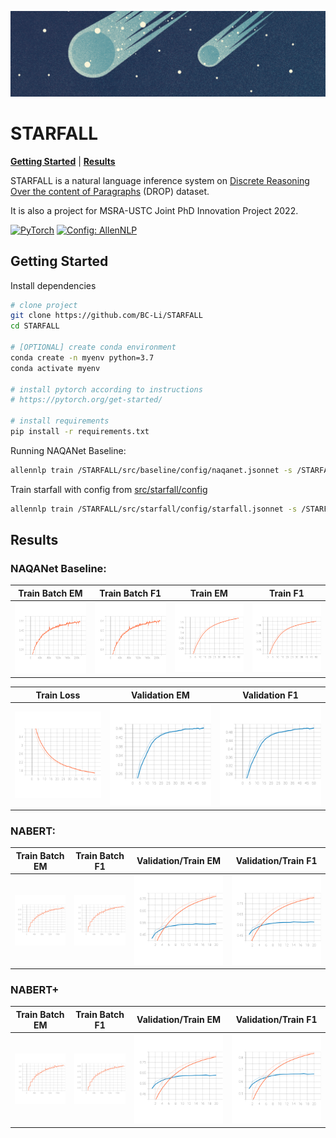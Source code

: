 ![header](imgs/header.png)
# STARFALL
[**Getting Started**](#getting-started) | [**Results**](#results)



STARFALL is a natural language inference system on [Discrete Reasoning Over the content of Paragraphs](https://allenai.org/data/drop) (DROP) dataset.

It is also a project for MSRA-USTC Joint PhD Innovation Project 2022.

<a href="https://pytorch.org/get-started/locally/"><img alt="PyTorch" src="https://img.shields.io/badge/PyTorch-ee4c2c?logo=pytorch&logoColor=white"></a>
<a href="https://github.com/allenai/allennlp"><img alt="Config: AllenNLP" src="https://img.shields.io/badge/Config-AllenNLP-89b8cd"></a>



## Getting Started

Install dependencies

```bash
# clone project
git clone https://github.com/BC-Li/STARFALL
cd STARFALL

# [OPTIONAL] create conda environment
conda create -n myenv python=3.7
conda activate myenv

# install pytorch according to instructions
# https://pytorch.org/get-started/

# install requirements
pip install -r requirements.txt
```

Running NAQANet Baseline:

```bash
allennlp train /STARFALL/src/baseline/config/naqanet.jsonnet -s /STARFALL/src/baseline/storage --include-package baseline
```

Train starfall with config from [src/starfall/config](configs/experiment/)

```bash
allennlp train /STARFALL/src/starfall/config/starfall.jsonnet -s /STARFALL/src/starfall/storage --include-package STARFALL
```

## Results

### NAQANet Baseline:

| Train Batch EM                                      | Train Batch F1                              | Train EM                        | Train F1                        |
| --------------------------------------------------- | ------------------------------------------- | ------------------------------- | ------------------------------- |
| ![train_batch_em (1)](/imgs/naqanet/train_batch_em.svg) | ![train_batch_f1](/imgs/naqanet/train_batch_f1.svg) | ![train_em](/imgs/naqanet/train_em.svg) | ![train_f1](/imgs/naqanet/train_f1.svg) |

| Train Loss                          | Validation EM                             | Validation F1                             |
| ----------------------------------- | ----------------------------------------- | ----------------------------------------- |
| ![train_loss](/imgs/naqanet/train_loss.svg) | ![validation_em](/imgs/naqanet/validation_em.svg) | ![validation_f1](/imgs/naqanet/validation_f1.svg) |

### NABERT:

| Train Batch EM                                         | Train Batch F1                                         | Validation/Train EM              | Validation/Train F1              |
| ------------------------------------------------------ | ------------------------------------------------------ | -------------------------- | -------------------------- |
| ![epoch_metrics_em](/imgs/nabert/epoch_metrics_em.svg) | ![epoch_metrics_f1](/imgs/nabert/epoch_metrics_f1.svg) | ![em](/imgs/nabert/em.svg) | ![f1](/imgs/nabert/f1.svg) |


### NABERT+

| Train Batch EM                                               | Train Batch F1                                               | Validation/Train EM                                                | Validation/Train F1                                                |
| ------------------------------------------------------------ | ------------------------------------------------------------ | ------------------------------------------------------------ | ------------------------------------------------------------ |
| ![epoch_metrics_em](/imgs/nabert+\epoch_metrics_em.svg) | ![epoch_metrics_f1](/imgs/nabert+\epoch_metrics_f1.svg) | ![em](/imgs/nabert+\em.svg) | ![f1](/imgs/nabert+\f1.svg) |

